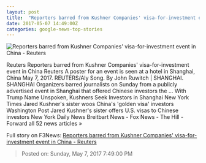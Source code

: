 ```yaml
---
layout: post
title:  "Reporters barred from Kushner Companies' visa-for-investment event in China - Reuters"
date: 2017-05-07 14:49:00Z
categories: google-news-top-stories
---
```


![Reporters barred from Kushner Companies' visa-for-investment event in China - Reuters](http://s2.reutersmedia.net/resources/r/?m=02&d=20170507&t=2&i=1183566797&w=&fh=545px&fw=&ll=&pl=&sq=&r=LYNXMPED460F4)

Reuters Reporters barred from Kushner Companies' visa-for-investment event in China Reuters A poster for an event is seen at a hotel in Shanghai, China May 7, 2017. REUTERS/Aly Song. By John Ruwitch | SHANGHAI. SHANGHAI Organizers barred journalists on Sunday from a publicly advertised event in Shanghai that offered Chinese investors the ... With Trump Name Unspoken, Kushners Seek Investors in Shanghai New York Times Jared Kushner's sister woos China's 'golden visa' investors Washington Post Jared Kushner's sister offers U.S. visas to Chinese investors New York Daily News Breitbart News - Fox News - The Hill - Forward all 52 news articles »


Full story on F3News: [Reporters barred from Kushner Companies' visa-for-investment event in China - Reuters](http://www.f3nws.com/n/jgMUVG)

> Posted on: Sunday, May 7, 2017 7:49:00 PM
